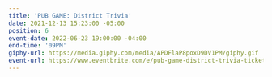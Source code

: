 ```yaml
---
title: 'PUB GAME: District Trivia'
date: 2021-12-13 15:23:00 -05:00
position: 6
event-date: 2022-06-23 19:00:00 -04:00
end-time: '09PM'
giphy-url: https://media.giphy.com/media/APDFlaP8poxD9DV1PM/giphy.gif
event-url: https://www.eventbrite.com/e/pub-game-district-trivia-tickets-344252467397
---
```


